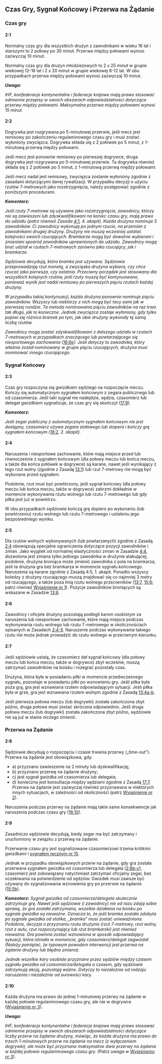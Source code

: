 ## Czas Gry, Sygnał Końcowy i Przerwa na Żądanie

### Czas gry

#### 2:1
Normalny czas gry dla wszystkich drużyn z zawodnikami w wieku 16 lat i starszymi to 2 połowy po 30 minut. Przerwa między połowami wynosi zazwyczaj 10 minut.

Normalny czas gry dla drużyn młodzieżowych to 2 x 25 minut w grupie wiekowej 12-16 lat i 2 x 20 minut w grupie wiekowej 8-12 lat. W obu przypadkach przerwa między połowami wynosi zazwyczaj 10 minut.

***Uwaga:***

*IHF, konfederacje kontynentalne i federacje krajowe mają prawo stosować odmienne przepisy w swoich obszarach odpowiedzialności dotyczące przerwy między połowami. Maksymalna przerwa między połowami wynosi 15 minut.*

#### 2:2
Dogrywka jest rozgrywana po 5-minutowej przerwie, jeśli mecz jest remisowy po zakończeniu regulaminowego czasu gry i musi zostać wyłoniony zwycięzca. Dogrywka składa się z 2 połówek po 5 minut, z 1-minutową przerwą między połowami.

Jeśli mecz jest ponownie remisowy po pierwszej dogrywce, druga dogrywka jest rozgrywana po 5-minutowej przerwie. Ta dogrywka również składa się z 2 połówek po 5 minut, z 1-minutową przerwą między połowami.

Jeśli mecz nadal jest remisowy, zwycięzca zostanie wyłoniony zgodnie z zasadami dotyczącymi danej rywalizacji. W przypadku decyzji o użyciu rzutów 7-metrowych jako rozstrzygnięcia, należy postępować zgodnie z poniższymi procedurami.

***Komentarz:***

*Jeśli rzuty 7-metrowe są używane jako rozstrzygnięcie, zawodnicy, którzy nie są zawieszeni lub zdyskwalifikowani na koniec czasu gry, mają prawo do udziału (patrz również Zasada [4:1](#4:1), 4. akapit). Każda drużyna nominuje 5 zawodników. Ci zawodnicy wykonują po jednym rzucie, na przemian z zawodnikami drugiej drużyny. Drużyny nie muszą wcześniej ustalać kolejności swoich rzucających. Bramkarze mogą być dowolnie wybierani i zmieniani spośród zawodników uprawnionych do udziału. Zawodnicy mogą brać udział w rzutach 7-metrowych zarówno jako rzucający, jak i bramkarze.*

*Sędziowie decydują, która bramka jest używana. Sędziowie przeprowadzają rzut monetą, a zwycięska drużyna wybiera, czy chce rzucać jako pierwsza, czy ostatnia. Przeciwny porządek jest stosowany dla wszystkich kolejnych rzutów, jeśli rzuty muszą być kontynuowane, ponieważ wynik jest nadal remisowy po pierwszych pięciu rzutach każdej drużyny.*

*W przypadku takiej kontynuacji, każda drużyna ponownie nominuje pięciu zawodników. Wszyscy lub niektórzy z nich mogą być tacy sami jak w pierwszej rundzie. Ta metoda nominowania pięciu zawodników na raz trwa tak długo, jak to konieczne. Jednak zwycięzca zostaje wyłoniony, gdy tylko pojawi się różnica bramek po tym, jak obie drużyny wykonały tę samą liczbę rzutów.*

*Zawodnicy mogą zostać zdyskwalifikowani z dalszego udziału w rzutach 7-metrowych w przypadkach znaczącego lub powtarzającego się niesportowego zachowania ([16:6e](#16:6)). Jeśli dotyczy to zawodnika, który właśnie został nominowany w grupie pięciu rzucających, drużyna musi nominować innego rzucającego.*

### Sygnał Końcowy

#### 2:3
Czas gry rozpoczyna się gwizdkiem sędziego na rozpoczęcie meczu. Kończy się automatycznym sygnałem końcowym z zegara publicznego lub od czasomierza. Jeśli taki sygnał nie nadejdzie, sędzia, czasomierz lub delegat gwizdkiem sygnalizuje, że czas gry się skończył ([17:9](#17:9)).

***Komentarz:***

*Jeśli zegar publiczny z automatycznym sygnałem końcowym nie jest dostępny, czasomierz używa zegara stołowego lub stopera i kończy grę sygnałem końcowym ([18:2](#18:2), 2. akapit).*

#### 2:4
Naruszenia i niesportowe zachowanie, które mają miejsce przed lub równocześnie z sygnałem końcowym (dla połowy meczu lub końca meczu, a także dla końca połówek w dogrywce) są karane, nawet jeśli wynikający z tego rzut wolny (zgodnie z Zasadą [13:1](#13:1)) lub rzut 7-metrowy nie mogą być wykonane przed sygnałem.

Podobnie, rzut musi być powtórzony, jeśli sygnał końcowy (dla połowy meczu lub końca meczu, także w dogrywce) zabrzmi dokładnie w momencie wykonywania rzutu wolnego lub rzutu 7-metrowego lub gdy piłka jest już w powietrzu.

W obu przypadkach sędziowie kończą grę dopiero po wykonaniu (lub powtórzeniu) rzutu wolnego lub rzutu 7-metrowego i ustaleniu jego bezpośredniego wyniku.

#### 2:5
Dla rzutów wolnych wykonywanych (lub powtarzanych) zgodnie z Zasadą [2:4](#2:4) obowiązują specjalne ograniczenia dotyczące pozycji zawodników i zmian. Jako wyjątek od normalnej elastyczności zmian w Zasadzie [4:4](#4:4), dozwolona jest zmiana tylko jednego zawodnika w drużynie atakującej; podobnie, drużyna broniąca może zmienić zawodnika z pola na bramkarza, jeśli ta drużyna gra bez bramkarza w momencie sygnału końcowego. Naruszenia są karane zgodnie z Zasadą 4:5, 1. akapit. Ponadto wszyscy koledzy z drużyny rzucającego muszą znajdować się co najmniej 3 metry od rzucającego, a także poza linią rzutu wolnego przeciwników ([13:7](#13:7), [15:6](#15:6); patrz również 
[Wyjaśnienie nr 1](#1.-wykonanie-rzutu-wolnego-po-sygnału-końcowym-(2:4-6))). Pozycje zawodników broniących są wskazane w Zasadzie [13:8](#13:8).

#### 2:6
Zawodnicy i oficjele drużyny pozostają podlegli karom osobistym za naruszenia lub niesportowe zachowanie, które mają miejsce podczas wykonywania rzutu wolnego lub rzutu 7-metrowego w okolicznościach opisanych w Zasadach [2:4-5](#2:4). Naruszenie podczas wykonywania takiego rzutu nie może jednak prowadzić do rzutu wolnego w przeciwnym kierunku.

#### 2:7
Jeśli sędziowie ustalą, że czasomierz dał sygnał końcowy (dla połowy meczu lub końca meczu, także w dogrywce) zbyt wcześnie, muszą zatrzymać zawodników na boisku i rozegrać pozostały czas.

Drużyna, która była w posiadaniu piłki w momencie przedwczesnego sygnału, pozostaje w posiadaniu piłki po wznowieniu gry. Jeśli piłka była poza grą, gra jest wznawiana rzutem odpowiadającym sytuacji. Jeśli piłka była w grze, gra jest wznawiana rzutem wolnym zgodnie z Zasadą [13:4a-b](#13:4).

Jeśli pierwsza połowa meczu (lub dogrywki) została zakończona zbyt późno, druga połowa musi zostać skrócona odpowiednio. Jeśli druga połowa meczu (lub dogrywki) została zakończona zbyt późno, sędziowie nie są już w stanie niczego zmienić.

### Przerwa na Żądanie

#### 2:8
Sędziowie decydują o rozpoczęciu i czasie trwania przerwy („time-out”).
Przerwa na żądanie jest obowiązkowa, gdy:
- a) przyznano zawieszenie na 2 minuty lub dyskwalifikację;
- b) przyznano przerwę na żądanie drużyny;
- c) jest sygnał gwizdka od czasomierza lub delegata;
- d) konieczna jest konsultacja między sędziami zgodnie z Zasadą [17:7](#17:7).
Przerwa na żądanie jest zazwyczaj również przyznawana w niektórych innych sytuacjach, w zależności od okoliczności (patrz [Wyjaśnienie nr 2](#2.-przerwa-na-żądanie-(2:8))).

Naruszenia podczas przerwy na żądanie mają takie same konsekwencje jak naruszenia podczas czasu gry ([16:10](#16:10)).

#### 2:9
Zasadniczo sędziowie decydują, kiedy zegar ma być zatrzymany i uruchomiony w związku z przerwą na żądanie.

Przerwanie czasu gry jest sygnalizowane czasomierzowi trzema krótkimi gwizdkami i [sygnałem ręcznym nr 15](#15---przerwa-na-żądanie).

Jednak w przypadku obowiązkowych przerw na żądanie, gdy gra została przerwana sygnałem gwizdka od czasomierza lub delegata ([2:8b-c](#2:8)), czasomierz jest zobowiązany natychmiast zatrzymać oficjalny zegar, bez oczekiwania na potwierdzenie od sędziów.
Gwizdek musi zawsze być używany do sygnalizowania wznowienia gry po przerwie na żądanie ([15:5b](#15:5)).

***Komentarz:***
*Sygnał gwizdka od czasomierza/delegata skutecznie zatrzymuje grę. Nawet jeśli sędziowie
(i zawodnicy) nie od razu zdają sobie sprawę, że gra została zatrzymana, wszelkie działania na
boisku po sygnale gwizdka są nieważne. Oznacza to, że jeśli bramka została zdobyta po sygnale
gwizdka od stolika, „bramka” musi zostać unieważniona. Podobnie, decyzja o przyznaniu rzutu drużynie (rzut 7-metrowy, rzut wolny, rzut z autu, rzut rozpoczynający lub rzut bramkarski) jest również nieważna.
Gra powinna zostać wznowiona w sposób odpowiadający sytuacji, która istniała w momencie, gdy czasomierz/delegat zagwizdał. (Należy pamiętać, że typowym powodem interwencji jest przerwa na żądanie drużyny lub błędna zmiana).*

*Jednak wszelkie kary osobiste przyznane przez sędziów między czasem sygnału gwizdka od czasomierza/delegata a czasem, gdy sędziowie zatrzymują akcję, pozostają ważne. Dotyczy to niezależnie od rodzaju naruszenia i niezależnie od surowości kary.*

#### 2:10
Każda drużyna ma prawo do jednej 1-minutowej przerwy na żądanie w każdej połowie regulaminowego czasu gry, ale nie w dogrywce ([Wyjaśnienie nr 3](#3.-przerwa-na-żądanie-drużyny-(2:10))).

***Uwaga:***

*IHF, konfederacje kontynentalne i federacje krajowe mają prawo stosować odmienne przepisy w swoich obszarach odpowiedzialności dotyczące liczby przerw na żądanie drużyny, mówiąc, że każda drużyna ma prawo do trzech 1-minutowych przerw na żądanie na mecz (z wyłączeniem dogrywki), ale może być przyznane maksymalnie dwie przerwy na żądanie w każdej połowie regulaminowego czasu gry. (Patrz uwaga w [Wyjaśnieniu nr 3](#3.-przerwa-na-żądanie-drużyny-(2:10))).*
